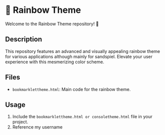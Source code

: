 # 🌈 Rainbow Theme

Welcome to the Rainbow Theme repository! 🚀

## Description
This repository features an advanced and visually appealing rainbow theme for various applications although mainly for sandspiel. Elevate your user experience with this mesmerizing color scheme.

## Files
- `bookmarklettheme.html`: Main code for the rainbow theme.

## Usage
1. Include the `bookmarklettheme.html or consoletheme.html` file in your project.
2. Reference my username
